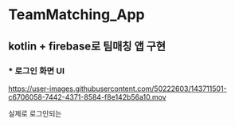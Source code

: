 # TeamMatching_App

## kotlin + firebase로 팀매칭 앱 구현

### * 로그인 화면 UI
<https://user-images.githubusercontent.com/50222603/143711501-c6706058-7442-4371-8584-f8e142b56a10.mov>

실제로 로그인되는 
